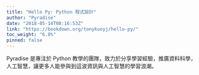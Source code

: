 ```yaml
---
title: "Hello Py: Python 程式設計"
author: "Pyradise"
date: "2018-05-14T08:16:53Z"
link: "https://bookdown.org/tonykuoyj/hello-py/"
toc_weight: "6.8%"
pinned: false
---
```


Pyradise 是專注於 Python 教學的團隊，致力於分享學習經驗，推廣資料科學，人工智慧，讓更多人能參與到這波資訊與人工智慧的學習浪潮。
